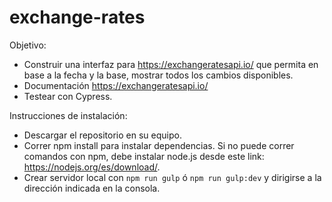 # exchange-rates

Objetivo:
- Construir una interfaz para https://exchangeratesapi.io/ que permita en base a la fecha y la base, mostrar todos los cambios disponibles.
- Documentación https://exchangeratesapi.io/
- Testear con Cypress.

Instrucciones de instalación:
- Descargar el repositorio en su equipo.
- Correr npm install para instalar dependencias. Si no puede correr comandos con npm, debe instalar node.js desde este link: https://nodejs.org/es/download/.
- Crear servidor local con `npm run gulp` ó `npm run gulp:dev` y dirigirse a la dirección indicada en la consola.
